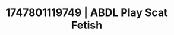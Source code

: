 ---
categories:
- Wet lips
- Sensual cosplay
- Sensual slow talk
- Kinky fairytales
- Bare skin
image: /assets/images/1747801119749.jpg
layout: post
seo:
  description: Featured content with exclusive ABDL Play, Scat Fetish. HD images available.
  keywords: ABDL Play, Scat Fetish
  og_image: /assets/images/1747801119749.jpg
  schema_type: VisualArtwork
tags:
- ABDL Play
- Scat Fetish
- '#1747801119749'
title: 1747801119749 | ABDL Play Scat Fetish
---